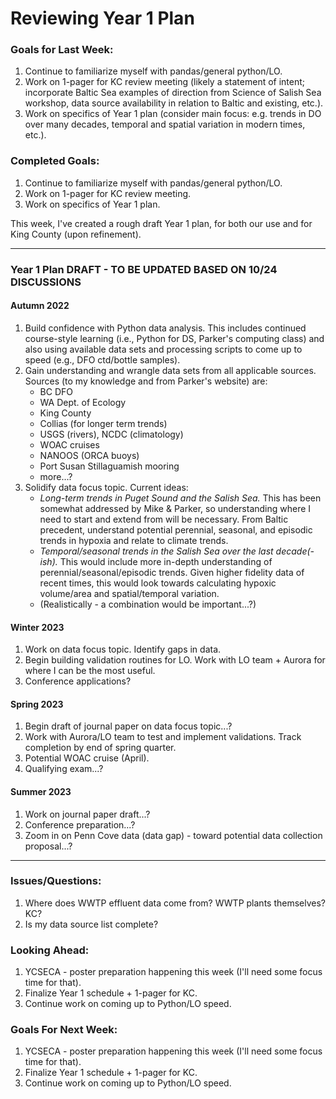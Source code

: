 # Reviewing Year 1 Plan

### Goals for Last Week:
1. Continue to familiarize myself with pandas/general python/LO.
2. Work on 1-pager for KC review meeting (likely a statement of intent; incorporate Baltic Sea examples of direction from Science of Salish Sea workshop, data source availability in relation to Baltic and existing, etc.).
3. Work on specifics of Year 1 plan (consider main focus: e.g. trends in DO over many decades, temporal and spatial variation in modern times, etc.).

### Completed Goals:
1. Continue to familiarize myself with pandas/general python/LO.
2. Work on 1-pager for KC review meeting.
3. Work on specifics of Year 1 plan.

This week, I've created a rough draft Year 1 plan, for both our use and for King County (upon refinement).

---

### Year 1 Plan DRAFT - TO BE UPDATED BASED ON 10/24 DISCUSSIONS

#### Autumn 2022
1. Build confidence with Python data analysis. This includes continued course-style learning (i.e., Python for DS, Parker's computing class) and also using available data sets and processing scripts to come up to speed (e.g., DFO ctd/bottle samples).
2. Gain understanding and wrangle data sets from all applicable sources. Sources (to my knowledge and from Parker's website) are:
    - BC DFO
    - WA Dept. of Ecology
    - King County
    - Collias (for longer term trends)
    - USGS (rivers), NCDC (climatology)
    - WOAC cruises
    - NANOOS (ORCA buoys)
    - Port Susan Stillaguamish mooring
    - more...?
4. Solidify data focus topic. Current ideas:
    - *Long-term trends in Puget Sound and the Salish Sea.* This has been somewhat addressed by Mike & Parker, so understanding where I need to start and extend from will be necessary. From Baltic precedent, understand potential perennial, seasonal, and episodic trends in hypoxia and relate to climate trends.
    - *Temporal/seasonal trends in the Salish Sea over the last decade(-ish).* This would include more in-depth understanding of perennial/seasonal/episodic trends. Given higher fidelity data of recent times, this would look towards calculating hypoxic volume/area and spatial/temporal variation.
    - (Realistically - a combination would be important...?)

#### Winter 2023
1. Work on data focus topic. Identify gaps in data.
2. Begin building validation routines for LO. Work with LO team + Aurora for where I can be the most useful.
3. Conference applications?

#### Spring 2023
1. Begin draft of journal paper on data focus topic...?
2. Work with Aurora/LO team to test and implement validations. Track completion by end of spring quarter.
4. Potential WOAC cruise (April).
5. Qualifying exam...?

#### Summer 2023
1. Work on journal paper draft...?
2. Conference preparation...?
3. Zoom in on Penn Cove data (data gap) - toward potential data collection proposal...?

--- 

### Issues/Questions:
1. Where does WWTP effluent data come from? WWTP plants themselves? KC?
2. Is my data source list complete?

### Looking Ahead:
1. YCSECA - poster preparation happening this week (I'll need some focus time for that).
2. Finalize Year 1 schedule + 1-pager for KC.
3. Continue work on coming up to Python/LO speed.

### Goals For Next Week:
1. YCSECA - poster preparation happening this week (I'll need some focus time for that).
2. Finalize Year 1 schedule + 1-pager for KC.
3. Continue work on coming up to Python/LO speed.
